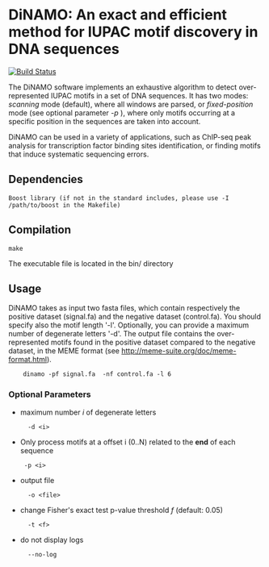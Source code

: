 # DiNAMO: An exact and efficient method for IUPAC motif discovery in DNA sequences

[![Build Status](https://travis-ci.org/bonsai-team/DiNAMO.svg?branch=master)](https://travis-ci.org/bonsai-team/DiNAMO)

The DiNAMO software implements an exhaustive algorithm to detect over-represented IUPAC motifs in a set of DNA sequences. It has two modes: *scanning* mode (default), where all windows are parsed, or *fixed-position* mode (see optional parameter *-p* ), where only motifs occurring at a specific position in the sequences are taken into account.  

DiNAMO can be used in a variety of applications, such as ChIP-seq peak analysis for transcription factor binding sites identification, or finding motifs that induce systematic sequencing errors.

## Dependencies

    Boost library (if not in the standard includes, please use -I /path/to/boost in the Makefile)


## Compilation
    make

The executable file is located in the bin/ directory

## Usage

DiNAMO takes as input two fasta files, which contain respectively the positive dataset (signal.fa) and the negative dataset (control.fa). You should specify also the motif length '-l'. Optionally, you can provide a maximum number of degenerate letters '-d'. The output file contains the over-represented motifs found in the positive dataset compared to the negative dataset, in the MEME format (see http://meme-suite.org/doc/meme-format.html).

        dinamo -pf signal.fa  -nf control.fa -l 6

### Optional Parameters


* maximum number *i* of degenerate letters

        -d <i>

*  Only process motifs at a offset i (0..N)  related to the **end** of each sequence

        -p <i>

* output file

        -o <file>

* change Fisher's exact test p-value threshold *f* (default: 0.05)

        -t <f>

* do not display logs

        --no-log
